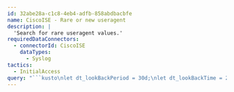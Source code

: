 ```yaml
---
id: 32abe28a-c1c8-4eb4-adfb-858abdbacbfe
name: CiscoISE - Rare or new useragent
description: |
  'Search for rare useragent values.'
requiredDataConnectors:
  - connectorId: CiscoISE
    dataTypes:
      - Syslog
tactics:
  - InitialAccess
query: "```kusto\nlet dt_lookBackPeriod = 30d;\nlet dt_lookBackTime = 24h;\nlet knownUserAgents =\nCiscoISEEvent \n| where TimeGenerated between (ago(dt_lookBackPeriod) .. ago(dt_lookBackTime))\n| where HttpUserAgentOriginal != ''\n| summarize makelist(HttpUserAgentOriginal)\n;\nCiscoISEEvent\n| where TimeGenerated > ago(dt_lookBackTime)\n| where HttpUserAgentOriginal !in (knownUserAgents)\n| summarize EventCount = count() by HttpUserAgentOriginal\n| project-away EventCount\n```"
---
```


